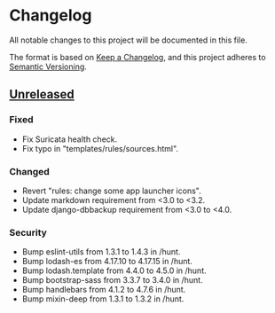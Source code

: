 # Changelog
All notable changes to this project will be documented in this file.

The format is based on [Keep a Changelog](https://keepachangelog.com/en/1.0.0/),
and this project adheres to [Semantic Versioning](https://semver.org/spec/v2.0.0.html).

## [Unreleased]
### Fixed
- Fix Suricata health check.
- Fix typo in "templates/rules/sources.html".

### Changed
- Revert "rules: change some app launcher icons".
- Update markdown requirement from <3.0 to <3.2.
- Update django-dbbackup requirement from <3.0 to <4.0.

### Security
- Bump eslint-utils from 1.3.1 to 1.4.3 in /hunt.
- Bump lodash-es from 4.17.10 to 4.17.15 in /hunt.
- Bump lodash.template from 4.4.0 to 4.5.0 in /hunt.
- Bump bootstrap-sass from 3.3.7 to 3.4.0 in /hunt.
- Bump handlebars from 4.1.2 to 4.7.6 in /hunt.
- Bump mixin-deep from 1.3.1 to 1.3.2 in /hunt.

[Unreleased]: https://github.com/sgabe/scirius/compare/scirius-3.3.1...master
[3.3.1]: https://github.com/sgabe/scirius/compare/scirius-3.3.0...scirius-3.3.1
[3.3.0]: https://github.com/sgabe/scirius/compare/scirius-3.1.0...scirius-3.3.0
[3.1.0]: https://github.com/sgabe/scirius/compare/scirius-3.0.1...scirius-3.1.0
[3.0.1]: https://github.com/sgabe/scirius/compare/scirius-2.0.1...scirius-3.0.1
[2.0.1]: https://github.com/sgabe/scirius/compare/scirius-2.0.0...scirius-2.0.1
[2.0.0]: https://github.com/sgabe/scirius/compare/scirius-2.0-rc4...scirius-2.0.0
[2.0-rc4]: https://github.com/sgabe/scirius/compare/scirius-2.0-rc3...scirius-2.0-rc4
[2.0-rc3]: https://github.com/sgabe/scirius/compare/scirius-2.0-rc2...scirius-2.0-rc3
[2.0-rc2]: https://github.com/sgabe/scirius/compare/scirius-2.0-rc1...scirius-2.0-rc2
[2.0-rc1]: https://github.com/sgabe/scirius/compare/scirius-1.2.8...scirius-2.0-rc1
[1.2.8]: https://github.com/sgabe/scirius/compare/scirius-1.2.7...scirius-1.2.8
[1.2.7]: https://github.com/sgabe/scirius/compare/scirius-1.2.6...scirius-1.2.7
[1.2.6]: https://github.com/sgabe/scirius/compare/scirius-1.2.5...scirius-1.2.6
[1.2.5]: https://github.com/sgabe/scirius/compare/scirius-1.2.4...scirius-1.2.5
[1.2.4]: https://github.com/sgabe/scirius/compare/scirius-1.2.3...scirius-1.2.4
[1.2.3]: https://github.com/sgabe/scirius/compare/scirius-1.2.2...scirius-1.2.3
